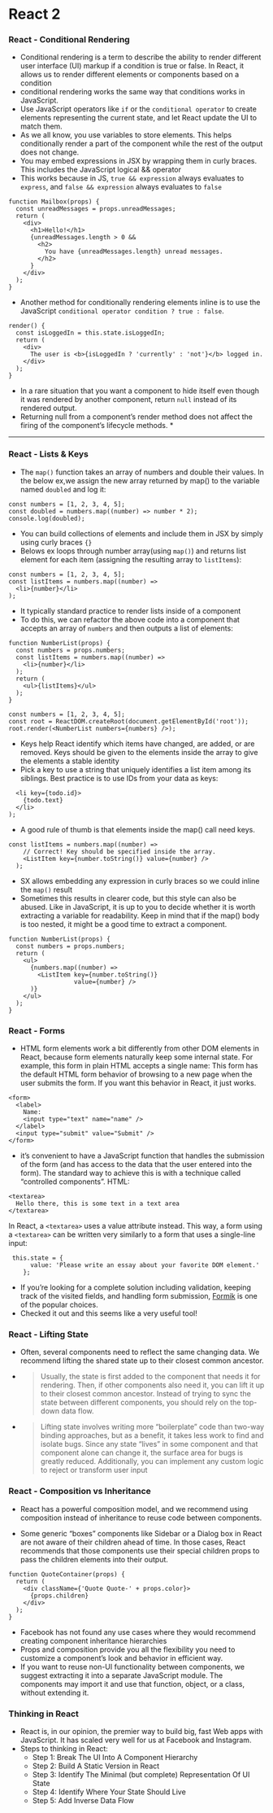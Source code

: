 # React 2
### React - Conditional Rendering
- Conditional rendering is a term to describe the ability to render different user interface (UI) markup if a condition is true or false. In React, it allows us to render different elements or components based on a condition
- conditional rendering works the same way that conditions works in JavaScript.
- Use JavaScript operators like `if` or the `conditional operator` to create elements representing the current state, and let React update the UI to match them.
- As we all know, you use variables to store elements. This helps conditionally render a part of the component while the rest of the output does not change.
- You may embed expressions in JSX by wrapping them in curly braces. This includes the JavaScript logical && operator
- This works because in JS, `true && expression` always evaluates to `express`, and `false && expression` always evaluates to `false`
```
function Mailbox(props) {
  const unreadMessages = props.unreadMessages;
  return (
    <div>
      <h1>Hello!</h1>
      {unreadMessages.length > 0 &&
        <h2>
          You have {unreadMessages.length} unread messages.
        </h2>
      }
    </div>
  );
}
```

- Another method for conditionally rendering elements inline is to use the JavaScript `conditional operator condition ? true : false`.

```
render() {
  const isLoggedIn = this.state.isLoggedIn;
  return (
    <div>
      The user is <b>{isLoggedIn ? 'currently' : 'not'}</b> logged in.
    </div>
  );
}
```

- In a rare situation that you want a component to hide itself even though it was rendered by another component, return `null` instead of its rendered output.
- Returning null from a component’s render method does not affect the firing of the component’s lifecycle methods.
  * 

***


### React - Lists & Keys
- The `map()` function takes an array of numbers and double their values. In the below ex,we assign the new array returned by map() to the variable named `doubled` and log it:
```
const numbers = [1, 2, 3, 4, 5];
const doubled = numbers.map((number) => number * 2);
console.log(doubled);
```
- You can build collections of elements and include them in JSX by simply using curly braces `{}`
- Belows ex loops through number array(using `map()`) and returns list element for each item (assigning the resulting array to `listItems`):
```
const numbers = [1, 2, 3, 4, 5];
const listItems = numbers.map((number) =>
  <li>{number}</li>
);
```
- It typically standard practice to render lists inside of a component
- To do this, we can refactor the above code into a component that accepts an array of `numbers` and then outputs a list of elements:
```
function NumberList(props) {
  const numbers = props.numbers;
  const listItems = numbers.map((number) =>
    <li>{number}</li>
  );
  return (
    <ul>{listItems}</ul>
  );
}

const numbers = [1, 2, 3, 4, 5];
const root = ReactDOM.createRoot(document.getElementById('root'));
root.render(<NumberList numbers={numbers} />);
```
- Keys help React identify which items have changed, are added, or are removed. Keys should be given to the elements inside the array to give the elements a stable identity
- Pick a key to use a string that uniquely identifies a list item among its siblings. Best practice is to use IDs from your data as keys:
```const todoItems = todos.map((todo) =>
  <li key={todo.id}>
    {todo.text}
  </li>
);
```

- A good rule of thumb is that elements inside the map() call need keys.
```
const listItems = numbers.map((number) =>
    // Correct! Key should be specified inside the array.
    <ListItem key={number.toString()} value={number} />
  );
```
- SX allows embedding any expression in curly braces so we could inline the `map()` result
- Sometimes this results in clearer code, but this style can also be abused. Like in JavaScript, it is up to you to decide whether it is worth extracting a variable for readability. Keep in mind that if the map() body is too nested, it might be a good time to extract a component.
```
function NumberList(props) {
  const numbers = props.numbers;
  return (
    <ul>
      {numbers.map((number) =>
        <ListItem key={number.toString()}
                  value={number} />
      )}
    </ul>
  );
}
```

### React - Forms
- HTML form elements work a bit differently from other DOM elements in React, because form elements naturally keep some internal state. For example, this form in plain HTML accepts a single name: This form has the default HTML form behavior of browsing to a new page when the user submits the form. If you want this behavior in React, it just works. 
```
<form>
  <label>
    Name:
    <input type="text" name="name" />
  </label>
  <input type="submit" value="Submit" />
</form>
```
- it’s convenient to have a JavaScript function that handles the submission of the form (and has access to the data that the user entered into the form). The standard way to achieve this is with a technique called “controlled components”.
HTML:
```
<textarea>
  Hello there, this is some text in a text area
</textarea>
```
In React, a `<textarea>` uses a value attribute instead. This way, a form using a `<textarea>` can be written very similarly to a form that uses a single-line input:
```
 this.state = {
      value: 'Please write an essay about your favorite DOM element.'
    };
```

- If you’re looking for a complete solution including validation, keeping track of the visited fields, and handling form submission, [Formik](https://jaredpalmer.com/formik) is one of the popular choices. 
- Checked it out and this seems like a very useful tool!


### React - Lifting State

- Often, several components need to reflect the same changing data. We recommend lifting the shared state up to their closest common ancestor.
- > Usually, the state is first added to the component that needs it for rendering. Then, if other components also need it, you can lift it up to their closest common ancestor. Instead of trying to sync the state between different components, you should rely on the top-down data flow.
- > Lifting state involves writing more “boilerplate” code than two-way binding approaches, but as a benefit, it takes less work to find and isolate bugs. Since any state “lives” in some component and that component alone can change it, the surface area for bugs is greatly reduced. Additionally, you can implement any custom logic to reject or transform user input
### React - Composition vs Inheritance

- React has a powerful composition model, and we recommend using composition instead of inheritance to reuse code between components.

- Some generic “boxes” components like Sidebar or a Dialog box in React are not aware of their children ahead of time. In those cases, React recommends that those components use their special children props to pass the children elements into their output.
```
function QuoteContainer(props) {
  return (
    <div className={'Quote Quote-' + props.color}>
      {props.children}
    </div>
  );
}
```

- Facebook has not found any use cases where they would recommend creating component inheritance hierarchies
- Props and composition provide you all the flexibility you need to customize a component’s look and behavior in efficient way.
- If you want to reuse non-UI functionality between components, we suggest extracting it into a separate JavaScript module. The components may import it and use that function, object, or a class, without extending it.

### Thinking in React

- React is, in our opinion, the premier way to build big, fast Web apps with JavaScript. It has scaled very well for us at Facebook and Instagram.
- Steps to thinking in React:
  * Step 1: Break The UI Into A Component Hierarchy
  * Step 2: Build A Static Version in React
  * Step 3: Identify The Minimal (but complete) Representation Of UI State
  * Step 4: Identify Where Your State Should Live
  * Step 5: Add Inverse Data Flow
